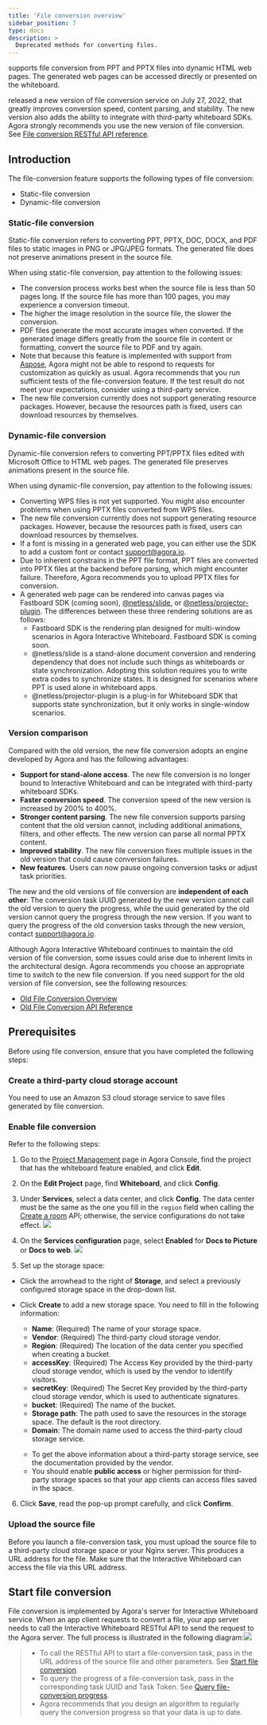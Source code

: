 ```yaml
---
title: 'File conversion overview'
sidebar_position: 7
type: docs
description: >
  Deprecated methods for converting files. 
---
```


<Vg k="WHITE" /> supports file conversion from PPT and PPTX files into dynamic HTML web pages. The generated web pages can be accessed directly or presented on the whiteboard.

<Vg k="WHITE" /> released a new version of file conversion service on July 27, 2022, that greatly improves conversion speed, content parsing, and stability.  The new version also adds the ability to integrate with third-party whiteboard SDKs. Agora strongly recommends you use the new version of file conversion. See [File conversion RESTful API reference](../reference/whiteboard-api/file-conversion).

## Introduction

The file-conversion feature supports the following types of file conversion:

- Static-file conversion
- Dynamic-file conversion

### Static-file conversion

Static-file conversion refers to converting PPT, PPTX, DOC, DOCX, and PDF files to static images in PNG or JPG/JPEG formats. The generated file does not preserve animations present in the source file.

When using static-file conversion, pay attention to the following issues:

-  The conversion process works best when the source file is less than 50 pages long. If the source file has more than 100 pages, you may experience a conversion timeout.  
- The higher the image resolution in the source file, the slower the conversion.
- PDF files generate the most accurate images when converted. If the generated image differs greatly from the source file in content or formatting, convert the source file to PDF and try again.
- Note that because this feature is implemented with support from [Aspose](https://www.aspose.app/), Agora might not be able to respond to requests for customization as quickly as usual.  Agora recommends that you run sufficient tests of the file-conversion feature. If the test result do not meet your expectations, consider using a third-party service.
- The new file conversion currently does not support generating resource packages. However, because the resources path is fixed, users can download resources by themselves. 

### Dynamic-file conversion

Dynamic-file conversion refers to converting PPT/PPTX files edited with Microsoft Office to HTML web pages. The generated file preserves animations present in the source file. 

When using dynamic-file conversion, pay attention to the following issues:

- Converting WPS files is not yet supported.  You might also encounter problems when using PPTX files converted from WPS files.
- The new file conversion currently does not support generating resource packages. However, because the resources path is fixed, users can download resources by themselves. 
- If a font is missing in a generated web page, you can either use the SDK to add a custom font or contact support@agora.io.
- Due to inherent constrains in the PPT file format, PPT files are converted into PPTX files at the backend before parsing, which might encounter failure. Therefore, Agora recommends you to upload PPTX files for conversion. 
- A generated web page can be rendered into canvas pages via Fastboard SDK (coming soon), [@netless/slide](https://www.npmjs.com/package/@netless/slide), or [@netless/projector-plugin](https://github.com/netless-io/projector-plugin). The differences between these three rendering solutions are as follows: 
  - Fastboard SDK is the rendering plan designed for multi-window scenarios in Agora Interactive Whiteboard. Fastboard SDK is coming soon. 
  - @netless/slide is a stand-alone document conversion and rendering dependency that does not include such things as whiteboards or state synchronization.  Adopting this solution requires you to write extra codes to synchronize states. It is designed for scenarios where PPT is used alone in whiteboard apps. 
  - @netless/projector-plugin is a plug-in for Whiteboard SDK that supports state synchronization, but it only works in single-window scenarios.

### Version comparison

Compared with the old version, the new file conversion adopts an engine developed by Agora and has the following advantages: 

- **Support for stand-alone access**.  The new file conversion is no longer bound to Interactive Whiteboard and can be integrated with third-party whiteboard SDKs. 
- **Faster conversion speed**.  The conversion speed of the new version is increased by 200% to 400%.
- **Stronger content parsing**.  The new file conversion supports parsing content that the old version cannot, including additional animations, filters, and other effects.  The new version can parse all normal PPTX content. 
- **Improved stability**.  The new file conversion fixes multiple issues in the old version that could cause conversion failures.  
- **New features**.  Users can now pause ongoing conversion tasks or adjust task priorities. 

The new and the old versions of file conversion are **independent of each other**: The conversion task UUID generated by the new version cannot call the old version to query the progress, while the uuid generated by the old version cannot query the progress through the new version.  If you want to query the progress of the old conversion tasks through the new version, contact <a href="mailto:support@agora.io">support@agora.io</a >. 

Although Agora Interactive Whiteboard continues to maintain the old version of file conversion, some issues could arise due to inherent limits in the architectural design.  Agora recommends you choose an appropriate time to switch to the new file conversion.  If you need support for the old version of file conversion, see the following resources: 

- [Old File Conversion Overview](../reference/file-conversion-overview-deprecated)
- [Old File Conversion API Reference](../reference/whiteboard-api/file-conversion-deprecated)


## Prerequisites

Before using file conversion, ensure that you have completed the following steps:

### Create a third-party cloud storage account

You need to use an Amazon S3 cloud storage service to save files generated by file conversion.

### Enable file conversion 

Refer to the following steps:

1. Go to the [Project Management](https://console.agora.io/projects) page in Agora Console, find the project that has the whiteboard feature enabled, and click **Edit**.

2. On the **Edit Project** page, find **Whiteboard**, and click **Config**.

3. Under **Services**, select a data center, and click **Config**. The data center must be the same as the one you fill in the `region` field when calling the [Create a room](../reference/whiteboard-api/room-management#create-a-room-post) API; otherwise, the service configurations do not take effect.
  ![](https://web-cdn.agora.io/docs-files/1658998783322)
 
4. On the **Services configuration** page, select **Enabled** for **Docs to Picture** or **Docs to web**.
     ![](https://web-cdn.agora.io/docs-files/1637660984577)

5. Set up the storage space:
- Click the arrowhead to the right of **Storage**, and select a previously configured storage space in the drop-down list.
- Click **Create** to add a new storage space. You need to fill in the following information:
   - **Name**: (Required) The name of your storage space.
   - **Vendor**: (Required) The third-party cloud storage vendor. 
   - **Region**: (Required) The location of the data center you specified when creating a bucket.
   - **accessKey**: (Required) The Access Key provided by the third-party cloud storage vendor, which is used by the vendor to identify visitors.
   - **secretKey**: (Required) The Secret Key provided by the third-party cloud storage vendor, which is used to authenticate signatures.
   - **bucket**: (Required) The name of the bucket.
   - **Storage path**: The path used to save the resources in the storage space. The default is the root directory.
   - **Domain**: The domain name used to access the third-party cloud storage service. 

   <div class="alert note">
   	 <ul>
    <li>To get the above information about a third-party storage service, see the documentation provided by the vendor.</li>
   	<li>You should enable <b>public access</b> or higher permission for third-party storage spaces so that your app clients can access files saved in the space.</li>
   	 </ul>
   </div>

6. Click **Save**, read the pop-up prompt carefully, and click **Confirm**.

### Upload the source file

Before you launch a file-conversion task, you must upload the source file to a third-party cloud storage space or your Nginx server. This produces a URL address for the file. Make sure that the Interactive Whiteboard can access the file via this URL address.

## Start file conversion

File conversion is implemented by Agora's server for Interactive Whiteboard service. When an app client requests to convert a file, your app server needs to call the Interactive Whiteboard RESTful API to send the request to the Agora server. The full process is illustrated in the following diagram:![](https://web-cdn.agora.io/docs-files/1618477596512)


> - To call the RESTful API to start a file-conversion task, pass in the URL address of the source file and other parameters. See [Start file conversion](../reference/whiteboard-api/file-conversion#start-file-conversion). 
> - To query the progress of a file-conversion task, pass in the corresponding task UUID and Task Token. See [Query file-conversion progress](../reference/whiteboard-api/file-conversion#query-the-progress-of-a-file-conversion-task).
> - Agora recommends that you design an algorithm to regularly query the conversion progress so that your data is up to date.
